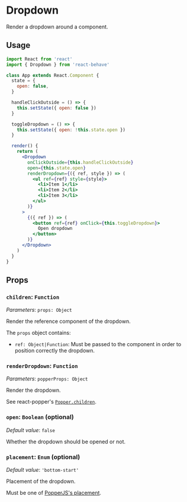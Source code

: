 <!--
  THIS FILE WAS GENERATED!
  Don't make any changes in it, update src/components/Dropdown/Dropdown.js instead.
  If you still need to make changes in this file, remove this header so it won't be overridden.
-->

# Dropdown

[popper-children]: https://github.com/FezVrasta/react-popper#children
[popper-placements]: https://popper.js.org/popper-documentation.html#Popper.placements

Render a dropdown around a component.

## Usage

```jsx
import React from 'react'
import { Dropdown } from 'react-behave'

class App extends React.Component {
  state = {
    open: false,
  }

  handleClickOutside = () => {
    this.setState({ open: false })
  }

  toggleDropdown = () => {
    this.setState({ open: !this.state.open })
  }

  render() {
    return (
      <Dropdown
        onClickOutside={this.handleClickOutside}
        open={this.state.open}
        renderDropdown={({ ref, style }) => (
          <ul ref={ref} style={style}>
            <li>Item 1</li>
            <li>Item 2</li>
            <li>Item 3</li>
          </ul>
        )}
      >
        {({ ref }) => (
          <button ref={ref} onClick={this.toggleDropdown}>
            Open dropdown
          </button>
        )}
      </Dropdown>
    )
  }
}
```

## Props

### `children`: `Function`

_Parameters_: `props: Object`

Render the reference component of the dropdown.

The `props` object contains:

- `ref: Object|Function`: Must be passed to the component in order to position correctly the dropdown.

### `renderDropdown`: `Function`

_Parameters_: `popperProps: Object`

Render the dropdown.

See react-popper's [`Popper.children`][popper-children].

### `open`: `Boolean` (optional)

_Default value_: `false`

Whether the dropdown should be opened or not.

### `placement`: `Enum` (optional)

_Default value_: `'bottom-start'`

Placement of the dropdown.

Must be one of [PopperJS's placement][popper-placements].
